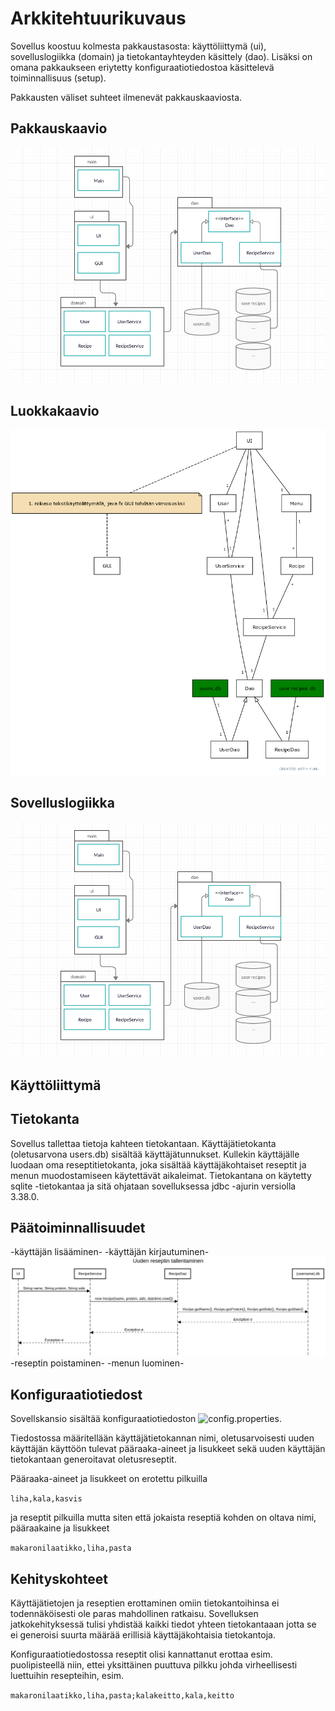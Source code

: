 <h1>Arkkitehtuurikuvaus</h1>

Sovellus koostuu kolmesta pakkaustasosta: käyttöliittymä (ui), sovelluslogiikka (domain) ja tietokantayhteyden käsittely (dao). Lisäksi on omana pakkaukseen eriytetty konfiguraatiotiedostoa käsittelevä toiminnallisuus (setup).

Pakkausten väliset suhteet ilmenevät pakkauskaaviosta.

<h2>Pakkauskaavio</h2>

![alt text](Menuplannerpack.png)

<h2>Luokkakaavio</h2>

![alt text](MenuplannerUML.png)

<h2>Sovelluslogiikka</h2>

![alt text](Menuplannerpack.png)

<h2>Käyttöliittymä</h2>

<h2>Tietokanta</h2>

Sovellus tallettaa tietoja kahteen tietokantaan. Käyttäjätietokanta (oletusarvona users.db) sisältää käyttäjätunnukset. Kullekin käyttäjälle luodaan oma reseptitietokanta, joka sisältää käyttäjäkohtaiset reseptit ja menun muodostamiseen käytettävät aikaleimat. Tietokantana on käytetty sqlite -tietokantaa ja sitä ohjataan sovelluksessa jdbc -ajurin versiolla 3.38.0.

<h2>Päätoiminnallisuudet</h2>

-käyttäjän lisääminen-
-käyttäjän kirjautuminen-
![Uuden reseptin tallentaminen](Menuplanner_new_recipe_sequence.png)
-reseptin poistaminen-
-menun luominen-

<h2>Konfiguraatiotiedost</h2>

Sovellskansio sisältää konfiguraatiotiedoston ![config.properties](../Menuplanner/config.properties).

Tiedostossa määritellään käyttäjätietokannan nimi, oletusarvoisesti uuden käyttäjän käyttöön tulevat pääraaka-aineet ja lisukkeet sekä uuden käyttäjän tietokantaan generoitavat oletusreseptit.

Pääraaka-aineet ja lisukkeet on erotettu pilkuilla

<code>liha,kala,kasvis</code>

ja reseptit pilkuilla mutta siten että jokaista reseptiä kohden on oltava nimi, pääraakaine ja lisukkeet

<code>makaronilaatikko,liha,pasta</code>

<h2>Kehityskohteet</h2>

Käyttäjätietojen ja reseptien erottaminen omiin tietokantoihinsa ei todennäköisesti ole paras mahdollinen ratkaisu. Sovelluksen jatkokehityksessä tulisi yhdistää kaikki tiedot yhteen tietokantaaan jotta se ei generoisi suurta määrää erillisiä käyttäjäkohtaisia tietokantoja.

Konfiguraatiotiedostossa reseptit olisi kannattanut erottaa esim. puolipisteellä niin, ettei yksittäinen puuttuva pilkku johda virheellisesti luettuihin resepteihin, esim.

<code>makaronilaatikko,liha,pasta;kalakeitto,kala,keitto</code>
